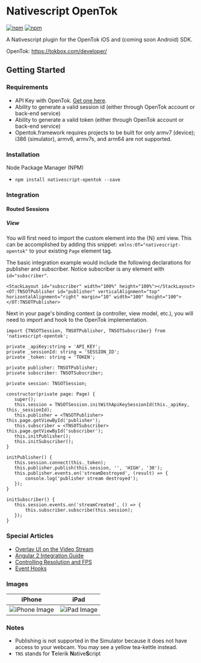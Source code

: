 # Nativescript OpenTok

[![npm](https://img.shields.io/npm/v/nativescript-opentok.svg?maxAge=2592000?style=plastic)](https://www.npmjs.com/package/nativescript-opentok)
[![npm](https://img.shields.io/npm/dt/nativescript-opentok.svg?maxAge=2592000?style=plastic)](https://www.npmjs.com/package/nativescript-opentok)

A Nativescript plugin for the OpenTok iOS and (coming soon Android) SDK.

OpenTok: https://tokbox.com/developer/

## Getting Started

### Requirements
-  API Key with OpenTok. [Get one here](https://dashboard.tokbox.com/signups/new).
-  Ability to generate a valid session id (either through OpenTok account or back-end service)
-  Ability to generate a valid token (either through OpenTok account or back-end service)
-  Opentok.framework requires projects to be built for only armv7 (device); i386 (simulator), armv6, armv7s, and arm64 are not supported.

### Installation
Node Package Manager (NPM)

- `npm install nativescript-opentok --save`

### Integration

#### Routed Sessions
##### View
You will first need to import the custom element into the {N} xml view. This can be accomplished by adding this snippet: `xmlns:OT="nativescript-opentok"` to your existing `Page` element tag.

The basic integration example would include the following declarations for publisher and subscriber. Notice subscriber is any element with `id="subscriber"`.
```
<StackLayout id="subscriber" width="100%" height="100%"></StackLayout>
<OT:TNSOTPublisher id="publisher" verticalAlignment="top" horizontalAlignment="right" margin="10" width="100" height="100"></OT:TNSOTPublisher>
 ```

 Next in your page's binding context (a controller, view model, etc.), you will need to import and hook to the OpenTok implementation.

 ```
import {TNSOTSession, TNSOTPublisher, TNSOTSubscriber} from 'nativescript-opentok';

private _apiKey:string = 'API_KEY';
private _sessionId: string = 'SESSION_ID';
private _token: string = 'TOKEN';

private publisher: TNSOTPublisher;
private subscriber: TNSOTSubscriber;

private session: TNSOTSession;

constructor(private page: Page) {
    super();
    this.session = TNSOTSession.initWithApiKeySessionId(this._apiKey, this._sessionId);
    this.publisher = <TNSOTPublisher> this.page.getViewById('publisher');
    this.subscriber = <TNSOTSubscriber> this.page.getViewById('subscriber');
    this.initPublisher();
    this.initSubscriber();
}

initPublisher() {
    this.session.connect(this._token);
    this.publisher.publish(this.session, '', 'HIGH', '30');
    this.publisher.events.on('streamDestroyed', (result) => {
        console.log('publisher stream destroyed');
    });
}

initSubscriber() {
    this.session.events.on('streamCreated', () => {
        this.subscriber.subscribe(this.session);
    });
}
```


### Special Articles
- [Overlay UI on the Video Stream](https://github.com/sean-perkins/nativescript-opentok/wiki/Overlay-UI-on-Video-Stream)
- [Angular 2 Integration Guide](https://github.com/sean-perkins/nativescript-opentok/wiki/Angular-2-Integration-Guide)
- [Controlling Resolution and FPS](https://github.com/sean-perkins/nativescript-opentok/wiki/Controlling-Frame-Rate-and-Resolution)
- [Event Hooks](https://github.com/sean-perkins/nativescript-opentok/wiki/Event-Hooks)

### Images
|iPhone|iPad|
|---|---|
|![iPhone Image](http://i.imgur.com/tjnfeQ7.png)|![iPad Image](http://i.imgur.com/2Ubjw0W.png)|

### Notes
- Publishing is not supported in the Simulator because it does not have access to your webcam. You may see a yellow tea-kettle instead.
- `TNS` stands for **T**elerik **N**ative**S**cript